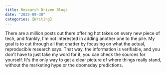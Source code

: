 ```yaml
---
title: Research Driven Blogs
date: "2025-09-30"
categories: [Writing]
---
```


There are a million posts out there offering hot takes on every new piece of tech, and frankly, I'm not interested in adding another one to the pile. My goal is to cut through all that chatter by focusing on what the actual, reproducible research says. That way, the information is verifiable, and you don't have to just take my word for it, you can check the sources for yourself. It's the only way to get a clear picture of where things really stand, without the marketing hype or the doomsday predictions.
